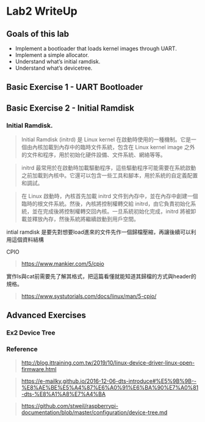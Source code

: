 # Lab2 WriteUp

## Goals of this lab

- Implement a bootloader that loads kernel images through UART.
- Implement a simple allocator.
- Understand what’s initial ramdisk.
- Understand what’s devicetree.

## Basic Exercise 1 - UART Bootloader


## Basic Exercise 2 - Initial Ramdisk

### Initial Ramdisk.
>Initial Ramdisk (initrd) 是 Linux kernel 在啟動時使用的一種機制。它是一個由內核加載到內存中的臨時文件系統，包含在 Linux kernel image 之外的文件和程序，用於初始化硬件設備、文件系統、網絡等等。

>initrd 最常用於在啟動時加載驅動程序，這些驅動程序可能需要在系統啟動之前加載到內核中。它還可以包含一些工具和腳本，用於系統的自定義配置和調試。

>在 Linux 啟動時，內核首先加載 initrd 文件到內存中，並在內存中創建一個臨時的根文件系統。然後，內核將控制權轉交給 initrd，由它負責初始化系統，並在完成後將控制權轉交回內核。一旦系統初始化完成，initrd 將被卸載並釋放內存，然後系統將繼續啟動到用戶空間。



intial ramdisk 是要先對想要load進來的文件先作一個歸檔壓縮，再讓後續可以利用這個資料結構

CPIO
> https://www.mankier.com/5/cpio

實作ls與cat前需要先了解其格式，把這篇看懂就能知道其歸檔的方式與header的規格。
> https://www.systutorials.com/docs/linux/man/5-cpio/

## Advanced Exercises

### Ex2 Device Tree

### Reference
> http://blog.ittraining.com.tw/2019/10/linux-device-driver-linux-open-firmware.html

> https://e-mailky.github.io/2016-12-06-dts-introduce#%E5%9B%9B--%E8%AE%BE%E5%A4%87%E6%A0%91%E6%BA%90%E7%A0%81-dts-%E8%A1%A8%E7%A4%BA


> https://github.com/stweil/raspberrypi-documentation/blob/master/configuration/device-tree.md